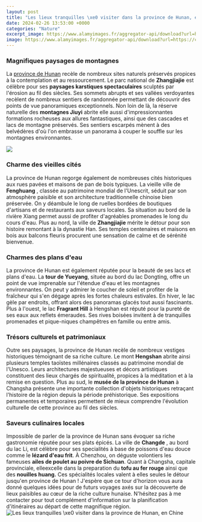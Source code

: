 ```yaml
---
layout: post
title: "Les lieux tranquilles \xe0 visiter dans la province de Hunan, en Chine"
date: 2024-02-26 13:53:00 +0000
categories: "Nature"
excerpt_image: https://www.alamyimages.fr/aggregator-api/download?url=https://c8.alamy.com/compfr/pcf0gh/le-celebre-pilier-de-avatar-montagne-flottante-dans-zhangjiajie-national-forest-park-dans-la-province-de-hunan-en-chine-pcf0gh.jpg
image: https://www.alamyimages.fr/aggregator-api/download?url=https://c8.alamy.com/compfr/pcf0gh/le-celebre-pilier-de-avatar-montagne-flottante-dans-zhangjiajie-national-forest-park-dans-la-province-de-hunan-en-chine-pcf0gh.jpg
---
```


### Magnifiques paysages de montagnes
La [province de Hunan](https://travelokie.github.io/events/) recèle de nombreux sites naturels préservés propices à la contemplation et au ressourcement. Le parc national de **Zhangjiajie** est célèbre pour ses **paysages karstiques spectaculaires** sculptés par l'érosion au fil des siècles. Ses sommets abrupts et ses vallées verdoyantes recèlent de nombreux sentiers de randonnée permettant de découvrir des points de vue panoramiques exceptionnels. 
Non loin de là, la réserve naturelle des **montagnes Jiuyi** abrite elle aussi d'impressionnantes formations rocheuses aux allures fantastiques, ainsi que des cascades et lacs de montagne préservés. Ses sentiers escarpés mènent à des belvédères d'où l'on embrasse un panorama à couper le souffle sur les montagnes environnantes.

![](https://img.peapix.com/15766434854318385427_1080.jpg)
### Charme des vieilles cités
La province de Hunan regorge également de nombreuses cités historiques aux rues pavées et maisons de pan de bois typiques. La vieille ville de **Fenghuang** , classée au patrimoine mondial de l'Unescrit, séduit par son atmosphère paisible et son architecture traditionnelle chinoise bien préservée. 
On y déambule le long de ruelles bordées de boutiques d'artisans et de restaurants aux saveurs locales. Sa situation au bord de la rivière Xiang permet aussi de profiter d'agréables promenades le long du cours d'eau.
Plus au nord, la ville de **Zhangjiajie** mérite le détour pour son histoire remontant à la dynastie Han. Ses temples centenaires et maisons en bois aux balcons fleuris procurent une sensation de calme et de sérénité bienvenue.
### Charmes des plans d'eau 
La province de Hunan est également réputée pour la beauté de ses lacs et plans d'eau. La **tour de Yueyang**, située au bord du lac Dongting, offre un point de vue imprenable sur l'étendue d'eau et les montagnes environnantes. 
On peut y admirer le coucher de soleil et profiter de la fraîcheur qui s'en dégage après les fortes chaleurs estivales. En hiver, le lac gèle par endroits, offrant alors des panoramas glacés tout aussi fascinants.
Plus à l'ouest, le lac **Fragrant Hill** à Hengshan est réputé pour la pureté de ses eaux aux reflets émeraudes. Ses rives boisées invitent à de tranquilles promenades et pique-niques champêtres en famille ou entre amis.
### Trésors culturels et patrimoniaux
Outre ses paysages, la province de Hunan recèle de nombreux vestiges historiques témoignant de sa riche culture. Le mont **Hengshan** abrite ainsi plusieurs temples taoïstes millénaires classés au patrimoine mondial de l'Unesco. 
Leurs architectures majestueuses et décors artistiques constituent des lieux chargés de spiritualité, propices à la méditation et à la remise en question. 
Plus au sud, le **musée de la province de Hunan** à Changsha présente une importante collection d'objets historiques retraçant l'histoire de la région depuis la période préhistorique. Ses expositions permanentes et temporaires permettent de mieux comprendre l'évolution culturelle de cette province au fil des siècles.
### Saveurs culinaires locales
Impossible de parler de la province de Hunan sans évoquer sa riche gastronomie réputée pour ses plats épicés. La ville de **Changde** , au bord du lac Li, est célèbre pour ses specialités à base de poissons d'eau douce comme le **lézard d'eau frit**.
À Chenzhou, on déguste volontiers les fameuses **ailes de poulet au poivre de Sichuan**. Quant à Changsha, capitale provinciale, elleexcelle dans la preparation du **tofu au fer rouge** ainsi que des **nouilles huang.** Ces spécialités locales valent à elles seules le détour jusqu'en province de Hunan !
J'espère que ce tour d'horizon vous aura donné quelques idées pour de futurs voyages axés sur la découverte de lieux paisibles au cœur de la riche culture hunaise. N'hésitez pas à me contacter pour tout complément d'information sur la planification d'itinéraires au départ de cette magnifique région.
![Les lieux tranquilles \xe0 visiter dans la province de Hunan, en Chine](https://www.alamyimages.fr/aggregator-api/download?url=https://c8.alamy.com/compfr/pcf0gh/le-celebre-pilier-de-avatar-montagne-flottante-dans-zhangjiajie-national-forest-park-dans-la-province-de-hunan-en-chine-pcf0gh.jpg)